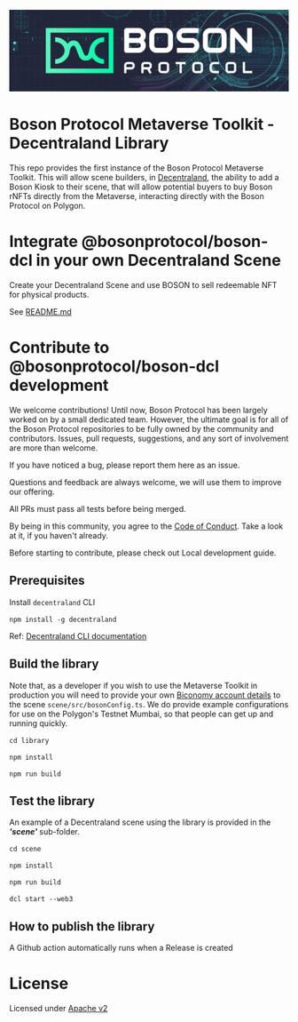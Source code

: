 [![banner](docs/assets/banner.png)](https://bosonprotocol.io)

# Boson Protocol Metaverse Toolkit - Decentraland Library

This repo provides the first instance of the Boson Protocol Metaverse Toolkit. This will allow scene builders, in [Decentraland](https://play.decentraland.org/?position=-86%2C108), the ability to add a Boson Kiosk to their scene, that will allow potential buyers to buy Boson rNFTs directly from the Metaverse, interacting directly with the Boson Protocol on Polygon.


# Integrate **@bosonprotocol/boson-dcl** in your own Decentraland Scene

Create your Decentraland Scene and use BOSON to sell redeemable NFT for physical products.

See [README.md](./library/README.md)

# Contribute to **@bosonprotocol/boson-dcl** development
We welcome contributions! Until now, Boson Protocol has been largely worked on by a small dedicated team. However, the ultimate goal is for all of the Boson Protocol repositories to be fully owned by the community and contributors. Issues, pull requests, suggestions, and any sort of involvement are more than welcome.

If you have noticed a bug, please report them here as an issue.

Questions and feedback are always welcome, we will use them to improve our offering.

All PRs must pass all tests before being merged.

By being in this community, you agree to the [Code of Conduct](./docs/code-of-conduct.md). Take a look at it, if you haven't already.

Before starting to contribute, please check out Local development guide.


## Prerequisites

Install `decentraland` CLI
```
npm install -g decentraland
```
Ref: [Decentraland CLI documentation](https://github.com/decentraland/cli)

## Build the library

Note that, as a developer if you wish to use the Metaverse Toolkit in production you will need to provide your own [Biconomy account details](https://biconomy.io/) to the scene `scene/src/bosonConfig.ts`. We do provide example configurations for use on the Polygon's Testnet Mumbai, so that people can get up and running quickly. 

```
cd library
```

```
npm install
```

```
npm run build
```

## Test the library

An example of a Decentraland scene using the library is provided in the **_'scene'_** sub-folder.

```
cd scene
```

```
npm install
```

```
npm run build
```

```
dcl start --web3
```

## How to publish the library

A Github action automatically runs when a Release is created

# License

Licensed under [Apache v2](./LICENSE)
